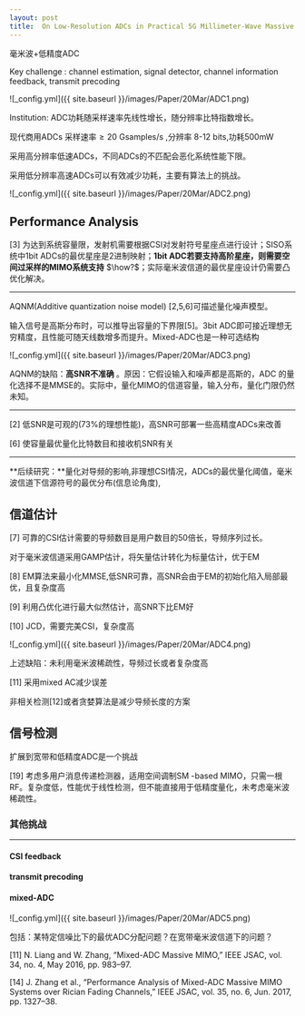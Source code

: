 ```yaml
---
layout: post
title:  On Low-Resolution ADCs in Practical 5G Millimeter-Wave Massive MIMO Systems
---
```


毫米波+低精度ADC

Key challenge : channel estimation, signal detector, channel information feedback, transmit precoding

![_config.yml]({{ site.baseurl }}/images/Paper/20Mar/ADC1.png)

Institution: ADC功耗随采样速率先线性增长，随分辨率比特指数增长。

现代商用ADCs 采样速率$\ge 20$ Gsamples/s ,分辨率 8-12 bits,功耗500mW

采用高分辨率低速ADCs，不同ADCs的不匹配会恶化系统性能下限。

采用低分辨率高速ADCs可以有效减少功耗，主要有算法上的挑战。

![_config.yml]({{ site.baseurl }}/images/Paper/20Mar/ADC2.png)



## Performance Analysis

[3] 为达到系统容量限，发射机需要根据CSI对发射符号星座点进行设计；SISO系统中1bit ADCs的最优星座是2进制映射；**1bit ADC若要支持高阶星座，则需要空间过采样的MIMO系统支持** $\how?$；实际毫米波信道的最优星座设计仍需要凸优化解决。

------

AQNM(Additive quantization noise model) [2,5,6]可描述量化噪声模型。

输入信号是高斯分布时，可以推导出容量的下界限[5]。3bit ADC即可接近理想无穷精度，且性能可随天线数增多而提升。Mixed-ADC也是一种可选结构

![_config.yml]({{ site.baseurl }}/images/Paper/20Mar/ADC3.png)

AQNM的缺陷：**高SNR不准确** 。原因：它假设输入和噪声都是高斯的，ADC 的量化选择不是MMSE的。实际中，量化MIMO的信道容量，输入分布，量化门限仍然未知。

------

[2] 低SNR是可观的(73%的理想性能)，高SNR可部署一些高精度ADCs来改善

[6] 使容量最优量化比特数目和接收机SNR有关

------

**后续研究：**量化对导频的影响,非理想CSI情况，ADCs的最优量化阈值，毫米波信道下信源符号的最优分布(信息论角度),



## 信道估计

[7] 可靠的CSI估计需要的导频数目是用户数目的50倍长，导频序列过长。

对于毫米波信道采用GAMP估计，将矢量估计转化为标量估计，优于EM

[8] EM算法来最小化MMSE,低SNR可靠，高SNR会由于EM的初始化陷入局部最优，且复杂度高

[9] 利用凸优化进行最大似然估计，高SNR下比EM好

[10] JCD，需要完美CSI，复杂度高

![_config.yml]({{ site.baseurl }}/images/Paper/20Mar/ADC4.png)

上述缺陷：未利用毫米波稀疏性，导频过长或者复杂度高

[11] 采用mixed AC减少误差

非相关检测[12]或者贪婪算法是减少导频长度的方案



## 信号检测

扩展到宽带和低精度ADC是一个挑战

[19] 考虑多用户消息传递检测器，适用空间调制SM -based MIMO，只需一根RF。复杂度低，性能优于线性检测，但不能直接用于低精度量化，未考虑毫米波稀疏性。



### 其他挑战

------

#### CSI feedback

#### transmit precoding

#### mixed-ADC 

![_config.yml]({{ site.baseurl }}/images/Paper/20Mar/ADC5.png)

包括：某特定信噪比下的最优ADC分配问题？在宽带毫米波信道下的问题？

[11]  N. Liang and W. Zhang, “Mixed-ADC Massive MIMO,” IEEE JSAC, vol. 34, no. 4, May 2016, pp. 983–97.

[14] J. Zhang et al., “Performance Analysis of Mixed-ADC Massive MIMO Systems over Rician Fading Channels,” IEEE JSAC, vol. 35, no. 6, Jun. 2017, pp. 1327–38.

